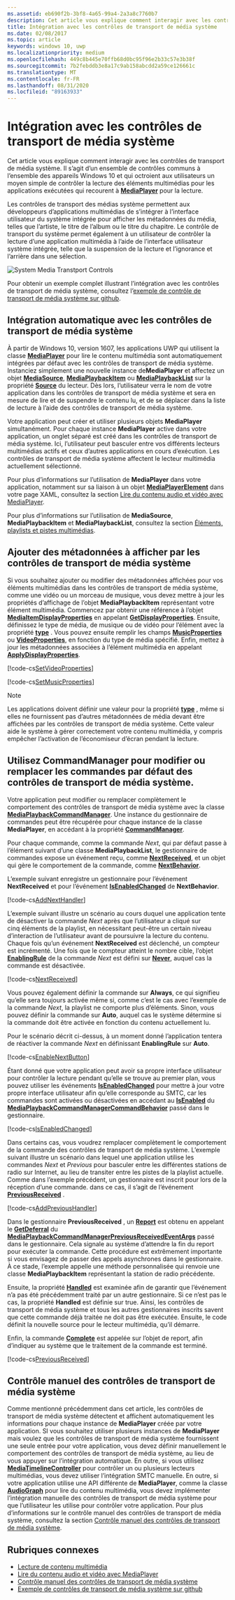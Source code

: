 ```yaml
---
ms.assetid: eb690f2b-3bf8-4a65-99a4-2a3a8c7760b7
description: Cet article vous explique comment interagir avec les contrôles de transport de média système.
title: Intégration avec les contrôles de transport de média système
ms.date: 02/08/2017
ms.topic: article
keywords: windows 10, uwp
ms.localizationpriority: medium
ms.openlocfilehash: 449c8b445e70ffb68d0bc95f96e2b33c57e3b38f
ms.sourcegitcommit: 7b2febddb3e8a17c9ab158abcdd2a59ce126661c
ms.translationtype: MT
ms.contentlocale: fr-FR
ms.lasthandoff: 08/31/2020
ms.locfileid: "89163933"
---
```

# <a name="integrate-with-the-system-media-transport-controls"></a>Intégration avec les contrôles de transport de média système

Cet article vous explique comment interagir avec les contrôles de transport de média système. Il s’agit d’un ensemble de contrôles communs à l’ensemble des appareils Windows 10 et qui octroient aux utilisateurs un moyen simple de contrôler la lecture des éléments multimédias pour les applications exécutées qui recourent à [**MediaPlayer**](/uwp/api/Windows.Media.Playback.MediaPlayer) pour la lecture.

Les contrôles de transport des médias système permettent aux développeurs d’applications multimédias de s’intégrer à l’interface utilisateur du système intégrée pour afficher les métadonnées du média, telles que l’artiste, le titre de l’album ou le titre du chapitre. Le contrôle de transport du système permet également à un utilisateur de contrôler la lecture d’une application multimédia à l’aide de l’interface utilisateur système intégrée, telle que la suspension de la lecture et l’ignorance et l’arrière dans une sélection.

<img alt="System Media Transtport Controls" src="images/smtc.png" />


Pour obtenir un exemple complet illustrant l’intégration avec les contrôles de transport de média système, consultez l’[exemple de contrôle de transport de média système sur github](https://github.com/Microsoft/Windows-universal-samples/tree/dev/Samples/SystemMediaTransportControls).
                    
## <a name="automatic-integration-with-smtc"></a>Intégration automatique avec les contrôles de transport de média système
À partir de Windows 10, version 1607, les applications UWP qui utilisent la classe [**MediaPlayer**](/uwp/api/Windows.Media.Playback.MediaPlayer) pour lire le contenu multimédia sont automatiquement intégrées par défaut avec les contrôles de transport de média système. Instanciez simplement une nouvelle instance de**MediaPlayer** et affectez un objet [**MediaSource**](/uwp/api/Windows.Media.Core.MediaSource), [**MediaPlaybackItem**](/uwp/api/Windows.Media.Playback.MediaPlaybackItem) ou [**MediaPlaybackList**](/uwp/api/Windows.Media.Playback.MediaPlaybackList) sur la propriété [**Source**](/uwp/api/windows.media.playback.mediaplayer.source) du lecteur. Dès lors, l’utilisateur verra le nom de votre application dans les contrôles de transport de média système et sera en mesure de lire et de suspendre le contenu lu, et de se déplacer dans la liste de lecture à l’aide des contrôles de transport de média système. 

Votre application peut créer et utiliser plusieurs objets **MediaPlayer** simultanément. Pour chaque instance **MediaPlayer** active dans votre application, un onglet séparé est créé dans les contrôles de transport de média système. Ici, l’utilisateur peut basculer entre vos différents lecteurs multimédias actifs et ceux d’autres applications en cours d’exécution. Les contrôles de transport de média système affectent le lecteur multimédia actuellement sélectionné.

Pour plus d’informations sur l’utilisation de **MediaPlayer** dans votre application, notamment sur sa liaison à un objet [**MediaPlayerElement**](/uwp/api/Windows.UI.Xaml.Controls.MediaPlayerElement) dans votre page XAML, consultez la section [Lire du contenu audio et vidéo avec MediaPlayer](play-audio-and-video-with-mediaplayer.md). 

Pour plus d’informations sur l’utilisation de **MediaSource**, **MediaPlaybackItem** et **MediaPlaybackList**, consultez la section [Éléments, playlists et pistes multimédias](media-playback-with-mediasource.md).

## <a name="add-metadata-to-be-displayed-by-the-smtc"></a>Ajouter des métadonnées à afficher par les contrôles de transport de média système
Si vous souhaitez ajouter ou modifier des métadonnées affichées pour vos éléments multimédias dans les contrôles de transport de média système, comme une vidéo ou un morceau de musique, vous devez mettre à jour les propriétés d’affichage de l’objet **MediaPlaybackItem** représentant votre élément multimédia. Commencez par obtenir une référence à l’objet [**MediaItemDisplayProperties**](/uwp/api/Windows.Media.Playback.MediaItemDisplayProperties) en appelant [**GetDisplayProperties**](/uwp/api/windows.media.playback.mediaplaybackitem.getdisplayproperties). Ensuite, définissez le type de média, de musique ou de vidéo pour l’élément avec la propriété [**type**](/uwp/api/windows.media.playback.mediaitemdisplayproperties.type) . Vous pouvez ensuite remplir les champs [**MusicProperties**](/uwp/api/windows.media.playback.mediaitemdisplayproperties.musicproperties) ou [**VideoProperties**](/uwp/api/windows.media.playback.mediaitemdisplayproperties.videoproperties), en fonction du type de média spécifié. Enfin, mettez à jour les métadonnées associées à l’élément multimédia en appelant [**ApplyDisplayProperties**](/uwp/api/windows.media.playback.mediaplaybackitem.applydisplayproperties).

[!code-cs[SetVideoProperties](./code/MediaSource_RS1/cs/MainPage.xaml.cs#SnippetSetVideoProperties)]

[!code-cs[SetMusicProperties](./code/MediaSource_RS1/cs/MainPage.xaml.cs#SnippetSetMusicProperties)]


> [!Note]
> Les applications doivent définir une valeur pour la propriété [**type**](/uwp/api/windows.media.playback.mediaitemdisplayproperties.type) , même si elles ne fournissent pas d’autres métadonnées de média devant être affichées par les contrôles de transport de média système. Cette valeur aide le système à gérer correctement votre contenu multimédia, y compris empêcher l’activation de l’économiseur d’écran pendant la lecture.


## <a name="use-commandmanager-to-modify-or-override-the-default-smtc-commands"></a>Utilisez CommandManager pour modifier ou remplacer les commandes par défaut des contrôles de transport de média système.
Votre application peut modifier ou remplacer complètement le comportement des contrôles de transport de média système avec la classe [**MediaPlaybackCommandManager**](/uwp/api/Windows.Media.Playback.MediaPlaybackCommandManager). Une instance du gestionnaire de commandes peut être récupérée pour chaque instance de la classe **MediaPlayer**, en accédant à la propriété [**CommandManager**](/uwp/api/windows.media.playback.mediaplayer.commandmanager).

Pour chaque commande, comme la commande *Next*, qui par défaut passe à l’élément suivant d’une classe **MediaPlaybackList**, le gestionnaire de commandes expose un événement reçu, comme [**NextReceived**](/uwp/api/windows.media.playback.mediaplaybackcommandmanager.nextreceived), et un objet qui gère le comportement de la commande, comme [**NextBehavior**](/uwp/api/windows.media.playback.mediaplaybackcommandmanager.nextbehavior). 

L’exemple suivant enregistre un gestionnaire pour l’événement **NextReceived** et pour l’événement [**IsEnabledChanged**](/uwp/api/windows.media.playback.mediaplaybackcommandmanagercommandbehavior.isenabledchanged) de **NextBehavior**.

[!code-cs[AddNextHandler](./code/SMTC_RS1/cs/MainPage.xaml.cs#SnippetAddNextHandler)]

L’exemple suivant illustre un scénario au cours duquel une application tente de désactiver la commande *Next* après que l’utilisateur a cliqué sur cinq éléments de la playlist, en nécessitant peut-être un certain niveau d’interaction de l’utilisateur avant de poursuivre la lecture du contenu. Chaque fois qu’un événement **NextReceived** est déclenché, un compteur est incrémenté. Une fois que le compteur atteint le nombre cible, l’objet [**EnablingRule**](/uwp/api/windows.media.playback.mediaplaybackcommandmanagercommandbehavior.enablingrule) de la commande *Next* est défini sur [**Never**](/uwp/api/Windows.Media.Playback.MediaCommandEnablingRule), auquel cas la commande est désactivée. 

[!code-cs[NextReceived](./code/SMTC_RS1/cs/MainPage.xaml.cs#SnippetNextReceived)]

Vous pouvez également définir la commande sur **Always**, ce qui signifieu qu’elle sera toujours activée même si, comme c’est le cas avec l’exemple de la commande *Next*, la playlist ne comporte plus d’éléments. Sinon, vous pouvez définir la commande sur **Auto**, auquel cas le système détermine si la commande doit être activée en fonction du contenu actuellement lu.

Pour le scénario décrit ci-dessus, à un moment donné l’application tentera de réactiver la commande *Next* en définissant **EnablingRule** sur **Auto**.

[!code-cs[EnableNextButton](./code/SMTC_RS1/cs/MainPage.xaml.cs#SnippetEnableNextButton)]

Étant donné que votre application peut avoir sa propre interface utilisateur pour contrôler la lecture pendant qu’elle se trouve au premier plan, vous pouvez utiliser les événements [**IsEnabledChanged**](/uwp/api/windows.media.playback.mediaplaybackcommandmanagercommandbehavior.isenabledchanged) pour mettre à jour votre propre interface utilisateur afin qu’elle corresponde au SMTC, car les commandes sont activées ou désactivées en accédant au [**IsEnabled**](/uwp/api/windows.media.playback.mediaplaybackcommandmanagercommandbehavior.isenabled) du [**MediaPlaybackCommandManagerCommandBehavior**](/uwp/api/Windows.Media.Playback.MediaPlaybackCommandManagerCommandBehavior) passé dans le gestionnaire.

[!code-cs[IsEnabledChanged](./code/SMTC_RS1/cs/MainPage.xaml.cs#SnippetIsEnabledChanged)]

Dans certains cas, vous voudrez remplacer complètement le comportement de la commande des contrôles de transport de média système. L’exemple suivant illustre un scénario dans lequel une application utilise les commandes *Next* et *Previous* pour basculer entre les différentes stations de radio sur Internet, au lieu de transiter entre les pistes de la playlist actuelle. Comme dans l’exemple précédent, un gestionnaire est inscrit pour lors de la réception d’une commande. dans ce cas, il s’agit de l’événement [**PreviousReceived**](/uwp/api/windows.media.playback.mediaplaybackcommandmanager.previousreceived) .

[!code-cs[AddPreviousHandler](./code/SMTC_RS1/cs/MainPage.xaml.cs#SnippetAddPreviousHandler)]

Dans le gestionnaire **PreviousReceived** , un [**Report**](/uwp/api/Windows.Foundation.Deferral) est obtenu en appelant le  [**GetDeferral**](/uwp/api/windows.media.playback.mediaplaybackcommandmanagerpreviousreceivedeventargs.getdeferral) du [**MediaPlaybackCommandManagerPreviousReceivedEventArgs**](/uwp/api/Windows.Media.Playback.MediaPlaybackCommandManagerPreviousReceivedEventArgs) passé dans le gestionnaire. Cela signale au système d’attendre la fin du report pour exécuter la commande. Cette procédure est extrêmement importante si vous envisagez de passer des appels asynchrones dans le gestionnaire. À ce stade, l’exemple appelle une méthode personnalisée qui renvoie une classe **MediaPlaybackItem** représentant la station de radio précédente.

Ensuite, la propriété [**Handled**](/uwp/api/windows.media.playback.mediaplaybackcommandmanagerpreviousreceivedeventargs.handled) est examinée afin de garantir que l’événement n’a pas été précédemment traité par un autre gestionnaire. Si ce n’est pas le cas, la propriété **Handled** est définie sur true. Ainsi, les contrôles de transport de média système et tous les autres gestionnaires inscrits savent que cette commande déjà traitée ne doit pas être exécutée. Ensuite, le code définit la nouvelle source pour le lecteur multimédia, qu’il démarre.

Enfin, la commande [**Complete**](/uwp/api/windows.foundation.deferral.complete) est appelée sur l’objet de report, afin d’indiquer au système que le traitement de la commande est terminé.

[!code-cs[PreviousReceived](./code/SMTC_RS1/cs/MainPage.xaml.cs#SnippetPreviousReceived)]
                 
## <a name="manual-control-of-the-smtc"></a>Contrôle manuel des contrôles de transport de média système
Comme mentionné précédemment dans cet article, les contrôles de transport de média système détectent et affichent automatiquement les informations pour chaque instance de **MediaPlayer** créée par votre application. SI vous souhaitez utiliser plusieurs instances de **MediaPlayer** mais voulez que les contrôles de transport de média système fournissent une seule entrée pour votre application, vous devez définir manuellement le comportement des contrôles de transport de média système, au lieu de vous appuyer sur l’intégration automatique. En outre, si vous utilisez [**MediaTimelineController**](/uwp/api/Windows.Media.MediaTimelineController) pour contrôler un ou plusieurs lecteurs multimédias, vous devez utiliser l’intégration SMTC manuelle. En outre, si votre application utilise une API différente de **MediaPlayer**, comme la classe [**AudioGraph**](/uwp/api/Windows.Media.Audio.AudioGraph) pour lire du contenu multimédia, vous devez implémenter l’intégration manuelle des contrôles de transport de média système pour que l’utilisateur les utilise pour contrôler votre application. Pour plus d’informations sur le contrôle manuel des contrôles de transport de média système, consultez la section [Contrôle manuel des contrôles de transport de média système](system-media-transport-controls.md).



## <a name="related-topics"></a>Rubriques connexes
* [Lecture de contenu multimédia](media-playback.md)
* [Lire du contenu audio et vidéo avec MediaPlayer](play-audio-and-video-with-mediaplayer.md)
* [Contrôle manuel des contrôles de transport de média système](system-media-transport-controls.md)
* [Exemple de contrôles de transport de média système sur github](https://github.com/Microsoft/Windows-universal-samples/tree/dev/Samples/SystemMediaTransportControls)
 

 